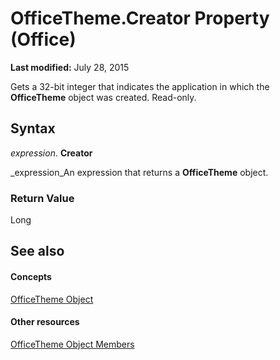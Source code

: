 
# OfficeTheme.Creator Property (Office)

 **Last modified:** July 28, 2015

Gets a 32-bit integer that indicates the application in which the  **OfficeTheme** object was created. Read-only.

## Syntax

 _expression_. **Creator**

 _expression_An expression that returns a  **OfficeTheme** object.


### Return Value

Long


## See also


#### Concepts


 [OfficeTheme Object](0cdffd48-30cb-b0e7-d9f6-a4c882f82c8a.md)
#### Other resources


 [OfficeTheme Object Members](f905de10-b23d-638a-b170-34ba0bd03cf8.md)
